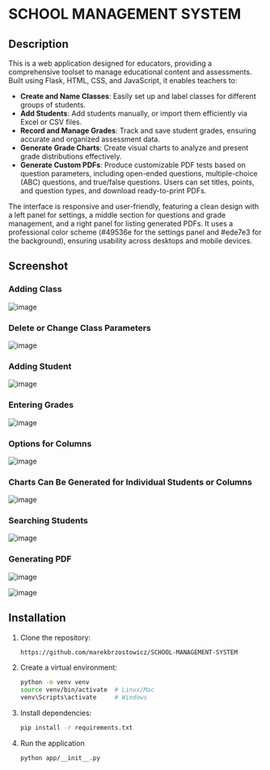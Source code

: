# SCHOOL MANAGEMENT SYSTEM

## Description

This is a web application designed for educators, providing a comprehensive toolset to manage educational content and assessments. Built using Flask, HTML, CSS, and JavaScript, it enables teachers to:

- **Create and Name Classes**: Easily set up and label classes for different groups of students.
- **Add Students**: Add students manually, or import them efficiently via Excel or CSV files.
- **Record and Manage Grades**: Track and save student grades, ensuring accurate and organized assessment data.
- **Generate Grade Charts**: Create visual charts to analyze and present grade distributions effectively.
- **Generate Custom PDFs**: Produce customizable PDF tests based on question parameters, including open-ended questions, multiple-choice (ABC) questions, and true/false questions. Users can set titles, points, and question types, and download ready-to-print PDFs.

The interface is responsive and user-friendly, featuring a clean design with a left panel for settings, a middle section for questions and grade management, and a right panel for listing generated PDFs. It uses a professional color scheme (#49536e for the settings panel and #ede7e3 for the background), ensuring usability across desktops and mobile devices.

## Screenshot

### Adding Class  

![image](https://github.com/user-attachments/assets/3dbc92a5-04a2-4a12-a977-fbe6e0bdec93)  

### Delete or Change Class Parameters  

![image](https://github.com/user-attachments/assets/c15f131e-1f8d-42be-b1d2-0a38de51702f)  

### Adding Student  

![image](https://github.com/user-attachments/assets/d696f430-afc1-4171-aac7-d0e0840a5761)  

### Entering Grades  

![image](https://github.com/user-attachments/assets/9c6ec729-96e5-4f54-ae47-fe85e708e42a)  

### Options for Columns  

![image](https://github.com/user-attachments/assets/7544d276-7ee1-402c-a210-95b90b4e843c)  

### Charts Can Be Generated for Individual Students or Columns  

![image](https://github.com/user-attachments/assets/ddc50335-6dec-48e6-b230-5294317231f2)  

### Searching Students  

![image](https://github.com/user-attachments/assets/759e1e46-e704-4f5d-ba33-ca7f4784daf2)  

### Generating PDF  

![image](https://github.com/user-attachments/assets/205e05b4-9cbb-490d-a85d-388d54e1c47d)  

![image](https://github.com/user-attachments/assets/82360f60-1cef-4ace-a480-94e0137c5135)  

## Installation
1. Clone the repository:
   ```bash
   https://github.com/marekbrzostowicz/SCHOOL-MANAGEMENT-SYSTEM

2. Create a virtual environment:
   ```bash
   python -m venv venv
   source venv/bin/activate  # Linux/Mac
   venv\Scripts\activate     # Windows
3. Install dependencies:
   ```bash
   pip install -r requirements.txt
4. Run the application
   ```bash
   python app/__init__.py
